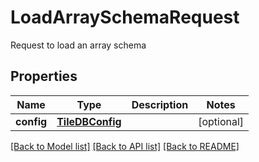 # LoadArraySchemaRequest

Request to load an array schema

## Properties

| Name       | Type                                | Description | Notes      |
| ---------- | ----------------------------------- | ----------- | ---------- |
| **config** | [**TileDBConfig**](TileDBConfig.md) |             | [optional] |

[[Back to Model list]](../README.md#documentation-for-models) [[Back to API list]](../README.md#documentation-for-api-endpoints) [[Back to README]](../README.md)
